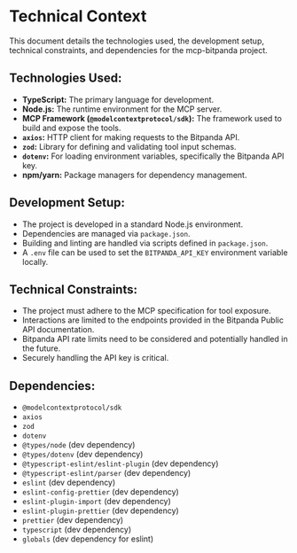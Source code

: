 # Technical Context

This document details the technologies used, the development setup, technical constraints, and dependencies for the mcp-bitpanda project.

## Technologies Used:
- **TypeScript:** The primary language for development.
- **Node.js:** The runtime environment for the MCP server.
- **MCP Framework (`@modelcontextprotocol/sdk`):** The framework used to build and expose the tools.
- **`axios`:** HTTP client for making requests to the Bitpanda API.
- **`zod`:** Library for defining and validating tool input schemas.
- **`dotenv`:** For loading environment variables, specifically the Bitpanda API key.
- **npm/yarn:** Package managers for dependency management.

## Development Setup:
- The project is developed in a standard Node.js environment.
- Dependencies are managed via `package.json`.
- Building and linting are handled via scripts defined in `package.json`.
- A `.env` file can be used to set the `BITPANDA_API_KEY` environment variable locally.

## Technical Constraints:
- The project must adhere to the MCP specification for tool exposure.
- Interactions are limited to the endpoints provided in the Bitpanda Public API documentation.
- Bitpanda API rate limits need to be considered and potentially handled in the future.
- Securely handling the API key is critical.

## Dependencies:
- `@modelcontextprotocol/sdk`
- `axios`
- `zod`
- `dotenv`
- `@types/node` (dev dependency)
- `@types/dotenv` (dev dependency)
- `@typescript-eslint/eslint-plugin` (dev dependency)
- `@typescript-eslint/parser` (dev dependency)
- `eslint` (dev dependency)
- `eslint-config-prettier` (dev dependency)
- `eslint-plugin-import` (dev dependency)
- `eslint-plugin-prettier` (dev dependency)
- `prettier` (dev dependency)
- `typescript` (dev dependency)
- `globals` (dev dependency for eslint)
